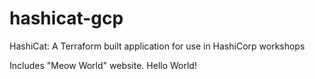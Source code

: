 # hashicat-gcp
HashiCat: A Terraform built application for use in HashiCorp workshops

Includes "Meow World" website.
Hello World!